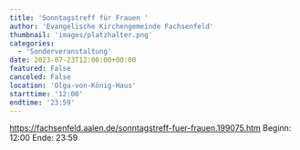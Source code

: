 ```yaml
---
title: 'Sonntagstreff für Frauen '
author: 'Evangelische Kirchengemeinde Fachsenfeld'
thumbnail: 'images/platzhalter.png'
categories:
  - 'Sonderveranstaltung'
date: 2023-07-23T12:00:00+00:00
featured: False
canceled: False
location: 'Olga-von-König-Haus'
starttime: '12:00'
endtime: '23:59'
---
```

https://fachsenfeld.aalen.de/sonntagstreff-fuer-frauen.199075.htm
Beginn: 12:00
 Ende: 23:59